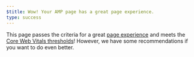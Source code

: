 ```yaml
---
$title: Wow! Your AMP page has a great page experience.
type: success
---
```

This page passes the criteria for a great 
[page experience](https://developers.google.com/search/docs/guides/page-experience)
and meets the [Core Web Vitals thresholds](http://web.dev/vitals)!
However, we have some recommendations if you want to do even better.
